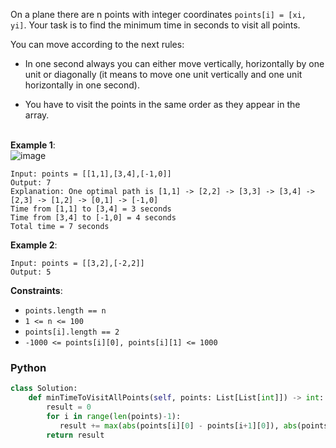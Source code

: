 On a plane there are n points with integer coordinates `points[i] = [xi, yi]`. Your task is to find the minimum time in seconds to visit all points.<br>

You can move according to the next rules:<br>
* In one second always you can either move vertically, horizontally by one unit or diagonally (it means to move one unit vertically and one unit horizontally in one second).<br>

* You have to visit the points in the same order as they appear in the array.<br><br>

 

**Example 1**:<br>
![image](https://i.imgur.com/w479ME7.png)<br>
```
Input: points = [[1,1],[3,4],[-1,0]]
Output: 7
Explanation: One optimal path is [1,1] -> [2,2] -> [3,3] -> [3,4] -> [2,3] -> [1,2] -> [0,1] -> [-1,0]   
Time from [1,1] to [3,4] = 3 seconds 
Time from [3,4] to [-1,0] = 4 seconds
Total time = 7 seconds
```
**Example 2**:<br>
```
Input: points = [[3,2],[-2,2]]
Output: 5
```
**Constraints**:<br>
* `points.length == n`<br>
* `1 <= n <= 100`<br>
* `points[i].length == 2`<br>
* `-1000 <= points[i][0], points[i][1] <= 1000`<br>


### Python
```python
class Solution:
    def minTimeToVisitAllPoints(self, points: List[List[int]]) -> int:
        result = 0
        for i in range(len(points)-1):
           result += max(abs(points[i][0] - points[i+1][0]), abs(points[i][1] - points[i+1][1]))
        return result
```
